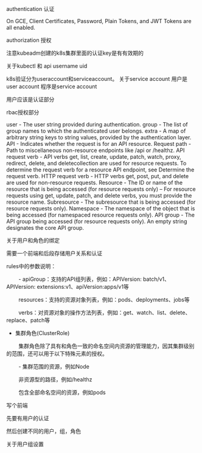 authentication 认证

On GCE, Client Certificates, Password, Plain Tokens, and JWT Tokens are all enabled.

authorization  授权

注意kubeadm创建的k8s集群里面的认证key是有有效期的

关于kubectl 和 api
username uid




 k8s验证分为useraccount和serviceaccount。
关于service account 
用户是user account 程序是service account

用户应该是认证部分

rbac授权部分

user - The user string provided during authentication.
group - The list of group names to which the authenticated user belongs.
extra - A map of arbitrary string keys to string values, provided by the authentication layer.
API - Indicates whether the request is for an API resource.
Request path - Path to miscellaneous non-resource endpoints like /api or /healthz.
API request verb - API verbs get, list, create, update, patch, watch, proxy, redirect, delete, and deletecollection are used for resource requests. To determine the request verb for a resource API endpoint, see Determine the request verb.
HTTP request verb - HTTP verbs get, post, put, and delete are used for non-resource requests.
Resource - The ID or name of the resource that is being accessed (for resource requests only) – For resource requests using get, update, patch, and delete verbs, you must provide the resource name.
Subresource - The subresource that is being accessed (for resource requests only).
Namespace - The namespace of the object that is being accessed (for namespaced resource requests only).
API group - The API group being accessed (for resource requests only). An empty string designates the core API group.

关于用户和角色的绑定

需要一个前端和后段存储用户关系和认证

rules中的参数说明：

　　  - apiGroup：支持的API组列表，例如：APIVersion: batch/v1、APIVersion: extensions:v1、apiVersion:apps/v1等

　　    resources：支持的资源对象列表，例如：pods、deployments、jobs等

　　    verbs：对资源对象的操作方法列表，例如：get、watch、list、delete、replace、patch等

- 集群角色(ClusterRole)

　　  集群角色除了具有和角色一致的命名空间内资源的管理能力，因其集群级别的范围，还可以用于以下特殊元素的授权。

　　  - 集群范围的资源，例如Node

　　    非资源型的路径，例如/healthz

　　    包含全部命名空间的资源，例如pods


写个前端

先要有用户的认证

然后创建不同的用户，组，角色


关于用户组设置